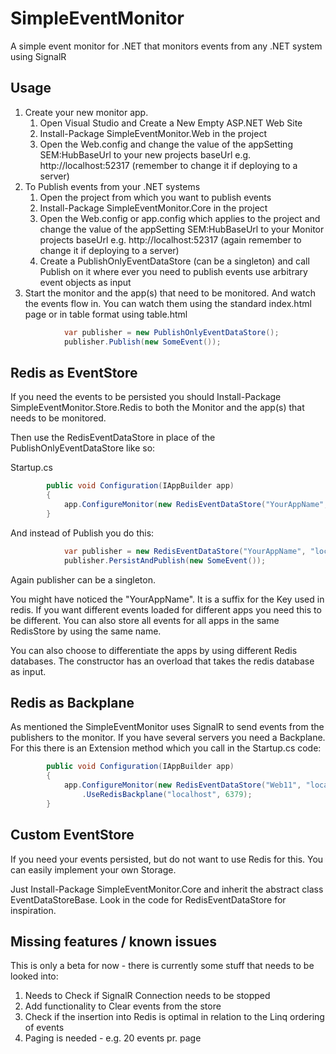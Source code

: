 # SimpleEventMonitor

A simple event monitor for .NET that monitors events from any .NET system using SignalR

## Usage

1. Create your new monitor app. 
    1. Open Visual Studio and Create a New Empty ASP.NET Web Site
    1. Install-Package SimpleEventMonitor.Web in the project
    1. Open the Web.config and change the value of the appSetting SEM:HubBaseUrl to your new projects baseUrl e.g. http://localhost:52317 (remember to change it if deploying to a server)
1. To Publish events from your .NET systems
	1. Open the project from which you want to publish events
	1. Install-Package SimpleEventMonitor.Core in the project
	1. Open the Web.config or app.config which applies to the project and change the value of the appSetting SEM:HubBaseUrl to your Monitor projects baseUrl e.g. http://localhost:52317 (again remember to change it if deploying to a server)
	1. Create a PublishOnlyEventDataStore (can be a singleton) and call Publish on it where ever you need to publish events use arbitrary event objects as input
1. Start the monitor and the app(s) that need to be monitored. And watch the events flow in. You can watch them using the standard index.html page or in table format using table.html	

``` csharp 
            var publisher = new PublishOnlyEventDataStore();
            publisher.Publish(new SomeEvent());
```

## Redis as EventStore

If you need the events to be persisted you should Install-Package SimpleEventMonitor.Store.Redis to both the Monitor and the app(s) that needs to be monitored.

Then use the RedisEventDataStore in place of the PublishOnlyEventDataStore like so:

Startup.cs

``` csharp 
        public void Configuration(IAppBuilder app)
        {
            app.ConfigureMonitor(new RedisEventDataStore("YourAppName", "localhost", 6379));
        }
```

And instead of Publish you do this:

``` csharp 
            var publisher = new RedisEventDataStore("YourAppName", "localhost", 6379);
            publisher.PersistAndPublish(new SomeEvent());
```

Again publisher can be a singleton.

You might have noticed the "YourAppName". It is a suffix for the Key used in redis. If you want different events loaded for different apps you need this to be different. You can also store all events for all apps in the same RedisStore by using the same name. 

You can also choose to differentiate the apps by using different Redis databases. The constructor has an overload that takes the redis database as input.

## Redis as Backplane

As mentioned the SimpleEventMonitor uses SignalR to send events from the publishers to the monitor. If you have several servers you need a Backplane. For this there is an Extension method which you call in the Startup.cs code:

``` csharp 
        public void Configuration(IAppBuilder app)
        {
            app.ConfigureMonitor(new RedisEventDataStore("Web11", "localhost", 6379))
                .UseRedisBackplane("localhost", 6379);
        }
```

## Custom EventStore

If you need your events persisted, but do not want to use Redis for this. You can easily implement your own Storage.

Just Install-Package SimpleEventMonitor.Core and inherit the abstract class EventDataStoreBase. Look in the code for RedisEventDataStore for inspiration.


## Missing features / known issues

This is only a beta for now - there is  currently some stuff that needs to be looked into:

1. Needs to Check if SignalR Connection needs to be stopped
1. Add functionality to Clear events from the store
1. Check if the insertion into Redis is optimal in relation to the Linq ordering of events
1. Paging is needed - e.g. 20 events pr. page









